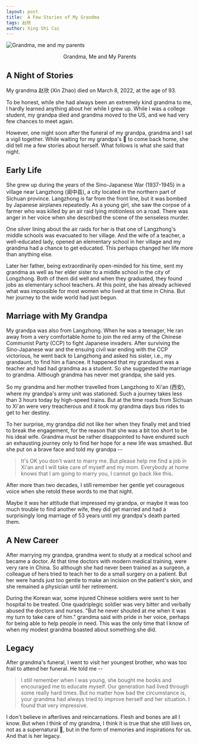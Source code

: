 ```yaml
---
layout: post
title:  A Few Stories of My Grandma
tags: 赵欣
author: Xing Shi Cai
---
```


![Grandma, me and my parents](/assets/posts/xingshi-and-grandma.jpg)

<center>Grandma, Me and My Parents</center>

## A Night of Stories

My grandma 赵欣 (Xin Zhao) died on March 8, 2022, at the age of 93.

To be honest, while she had always been an extremely kind grandma to me,
I hardly learned anything about her while I grew up.
While I was a college student, 
my grandpa died and grandma moved to the US,
and we had very few chances to meet again.

However, one night soon after the funeral of my grandpa,
grandma and I sat a vigil together.
While waiting for my grandpa's 👻 to come back home,
she did tell me a few stories about herself.
What follows is what she said that night.

## Early Life

She grew up during the years of the Sino-Japanese War (1937-1945) 
in a village near Langzhong (阆中县), 
a city located in the northern part of Sichuan province.
Langzhong is far from the front line,
but it was bombed by Japanese airplanes repeatedly.
As a young girl, 
she saw the corpse of a farmer who was killed by an air raid lying 
motionless on a road.
There was anger in her voice when she described the scene 
of the senseless murder.

One silver lining about the air raids for her is that
one of Langzhong's middle schools was evacuated to her village.
And the wife of a teacher, a well-educated lady, 
opened an elementary school in her village
and my grandma had a chance to get educated.
This perhaps changed her life more than anything else.

Later her father,
being extraordinarily open-minded for his time,
sent my grandma as well as her elder sister
to a middle school in the city of Longzhong.
Both of them did well and when they graduated,
they found jobs as elementary school teachers.
At this point,
she has already achieved what was impossible
for most women who lived at that time in China.
But her journey to the wide world had just begun.

## Marriage with My Grandpa

My grandpa was also from Langzhong.
When he was a teenager,
He ran away from a very comfortable home 
to join the red army of the Chinese Communist Party (CCP)
to fight Japanese invaders.
After surviving the Sino-Japanese war 
and the ensuing civil war ending with the CCP victorious,
he went back to Langzhong and asked his sister, i.e., my grandaunt, 
to find him a fiancee.
It happened that my grandaunt was a teacher 
and had had grandma as a student.
So she suggested the marriage to grandma.
Although grandma has never met grandpa, she said yes.

So my grandma and her mother
travelled from Langzhong to Xi'an (西安), 
where my grandpa's army unit was stationed.
Such a journey takes less than 3 hours today by high-speed trains.
But at the time roads from Sichuan to Xi'an were very treacherous
and it took my grandma days bus rides to get to her destiny.

To her surprise, my grandpa did not like her 
when they finally met and tried to break the engagement,
for the reason that she was a bit too short to be his ideal wife.
Grandma must be rather disappointed 
to have endured such an exhausting journey
only to find her hope for a new life was smashed.
But she put on a brave face and told my grandpa --

> It's OK you don't want to marry me.
> But please help me find a job in Xi'an 
> and I will take care of myself and my mom.
> Everybody at home knows that I am going to marry you,
> I cannot go back like this.

After more than two decades,
I still remember her gentle yet courageous voice 
when she retold these words to me that night.

Maybe it was her attitude that impressed my grandpa,
or maybe it was too much trouble to find another wife,
they did get married and had a surprisingly 
long marriage of 53 years
until my grandpa's death parted them.

## A New Career

After marrying my grandpa, 
grandma went to study at a medical school and became a doctor. 
At that time doctors with modern medical training,
were very rare in China.
So although she had never been trained as a surgeon,
a colleague of hers tried to teach her 
to do a small surgery on a patient.
But her were hands just too gentle to make an incision
on the patient's skin,
and she remained a physician until her retirement.

During the Korean war, 
some injured Chinese soldiers were sent to her hospital to be treated.
One quadriplegic soldier was very bitter 
and verbally abused the doctors and nurses.
"But he never shouted at me when it was my turn to take care of him."
grandma said with pride in her voice, 
perhaps for being able to help people in need.
This was the only time that I know of 
when my modest grandma boasted about something she did.

## Legacy

After grandma's funeral,
I went to visit her youngest brother,
who was too frail to attend her funeral.
He told me --

> I still remember when I was young,
> she bought me books 
> and encouraged me to educate myself.
> Our generation had lived through some really hard times.
> But no matter how bad the circumstance is, 
> your grandma had always tried to improve herself and her situation.
> I found that very impressive.

I don't believe in afterlives and reincarnations.
Flesh and bones are all I know.
But when I think of my grandma,
I think it is true that 
she still lives on,
not as a supernatural 👻, 
but in the form of memories and inspirations for us.
And that is her legacy.
